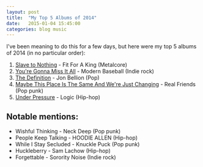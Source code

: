 ```yaml
---
layout: post
title:  "My Top 5 Albums of 2014"
date:   2015-01-04 15:45:00
categories: blog music
---
```


I've been meaning to do this for a few days, but here were my top 5 albums of 2014 (in no particular order):

1. [Slave to Nothing](https://www.youtube.com/playlist?list=PLCslpjrb7cYhlvkqEPqKbjdhFbHbGh3RS) - Fit For A King﻿ (Metalcore)
2. [You're Gonna Miss It All](http://runforcoverrecords.bandcamp.com/album/youre-gonna-miss-it-all) - Modern Baseball﻿ (Indie rock)
3. [The Definition](https://soundcloud.com/jonbellion/sets/jon-bellion-the-definition) - Jon Bellion﻿ (Pop)
4. [Maybe This Place Is The Same And We're Just Changing](https://www.youtube.com/playlist?list=PLsBWlr67U5NvvkwvO7OnlsCOlFbpS1tZd) - Real Friends﻿ (Pop punk)
5. [Under Pressure](https://www.youtube.com/playlist?list=PLuvVjLDbzSdFKzS_SxKKB75qdqErTnMBC) - Logic﻿ (Hip-hop)

## Notable mentions:

- Wishful Thinking - Neck Deep﻿ (Pop punk)
- People Keep Talking - HOODIE ALLEN﻿ (Hip-hop)
- While I Stay Secluded - Knuckle Puck﻿ (Pop punk)
- Huckleberry - Sam Lachow﻿ (Hip-hop)
- Forgettable - Sorority Noise﻿ (Indie rock)